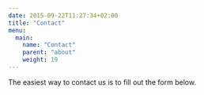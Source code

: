 ```yaml
---
date: 2015-09-22T11:27:34+02:00
title: "Contact"
menu:
  main:
    name: "Contact"
    parent: "about"
    weight: 19
---
```



The easiest way to contact us is to fill out the form below.
